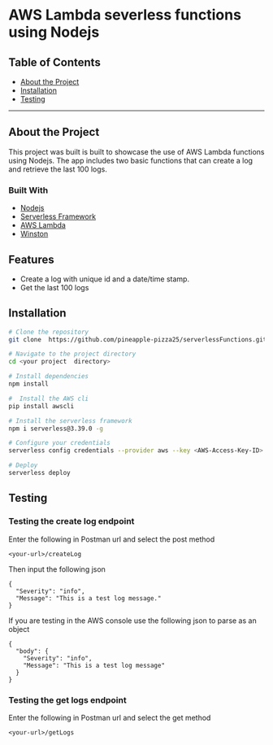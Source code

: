 # AWS Lambda severless functions using Nodejs

## Table of Contents
- [About the Project](#about-the-project)
- [Installation](#installation)
- [Testing](#testing)

---

## About the Project
This project was built is built to showcase the use of AWS Lambda functions using Nodejs. The app includes two basic functions that can create a log and retrieve the last 100 logs.

### Built With
- [Nodejs](https://nodejs.org/docs/latest/api/)
- [Serverless Framework](https://www.npmjs.com/package/serverless)
- [AWS Lambda](https://docs.aws.amazon.com/lambda/)
- [Winston](https://www.npmjs.com/package/winston)

## Features
- Create a log with unique id and a date/time stamp.
- Get the last 100 logs

## Installation
```bash
# Clone the repository
git clone  https://github.com/pineapple-pizza25/serverlessFunctions.git

# Navigate to the project directory
cd <your project  directory>

# Install dependencies
npm install

#  Install the AWS cli
pip install awscli

# Install the serverless framework
npm i serverless@3.39.0 -g

# Configure your credentials
serverless config credentials --provider aws --key <AWS-Access-Key-ID> --secret <AWS-Secret-key>

# Deploy
serverless deploy

```

## Testing

### Testing the create log endpoint

Enter the following in Postman url and select the post method

```
<your-url>/createLog
```

Then input the following json

```
{
  "Severity": "info",
  "Message": "This is a test log message."
}
```

If you are testing in the AWS console use the following json to parse as an object

```
{
  "body": {
    "Severity": "info",
    "Message": "This is a test log message"
  }
}
```

### Testing the get logs endpoint

Enter the following in Postman url and select the get method

```
<your-url>/getLogs
```



